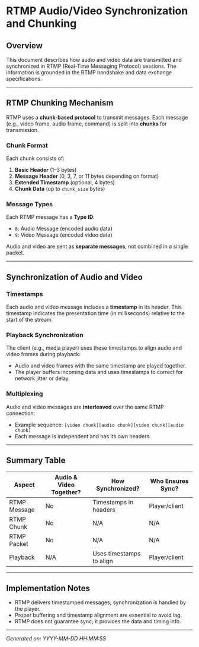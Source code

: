 # RTMP Audio/Video Synchronization and Chunking

## Overview
This document describes how audio and video data are transmitted and synchronized in RTMP (Real-Time Messaging Protocol) sessions. The information is grounded in the RTMP handshake and data exchange specifications.

---

## RTMP Chunking Mechanism
RTMP uses a **chunk-based protocol** to transmit messages. Each message (e.g., video frame, audio frame, command) is split into **chunks** for transmission.

### Chunk Format
Each chunk consists of:
1. **Basic Header** (1–3 bytes)
2. **Message Header** (0, 3, 7, or 11 bytes depending on format)
3. **Extended Timestamp** (optional, 4 bytes)
4. **Chunk Data** (up to `chunk_size` bytes)

### Message Types
Each RTMP message has a **Type ID**:
- `8`: Audio Message (encoded audio data)
- `9`: Video Message (encoded video data)

Audio and video are sent as **separate messages**, not combined in a single packet.

---

## Synchronization of Audio and Video

### Timestamps
Each audio and video message includes a **timestamp** in its header. This timestamp indicates the presentation time (in milliseconds) relative to the start of the stream.

### Playback Synchronization
The client (e.g., media player) uses these timestamps to align audio and video frames during playback:
- Audio and video frames with the same timestamp are played together.
- The player buffers incoming data and uses timestamps to correct for network jitter or delay.

### Multiplexing
Audio and video messages are **interleaved** over the same RTMP connection:
- Example sequence: `[video chunk][audio chunk][video chunk][audio chunk]`
- Each message is independent and has its own headers.

---

## Summary Table
| Aspect                | Audio & Video Together? | How Synchronized?         | Who Ensures Sync?      |
|-----------------------|------------------------|---------------------------|------------------------|
| RTMP Message          | No                     | Timestamps in headers     | Player/client          |
| RTMP Chunk            | No                     | N/A                       | N/A                    |
| RTMP Packet           | No                     | N/A                       | N/A                    |
| Playback              | N/A                    | Uses timestamps to align  | Player/client          |

---

## Implementation Notes
- RTMP delivers timestamped messages; synchronization is handled by the player.
- Proper buffering and timestamp alignment are essential to avoid lag.
- RTMP does not guarantee sync; it provides the data and timing info.

---

*Generated on: YYYY-MM-DD HH:MM:SS*